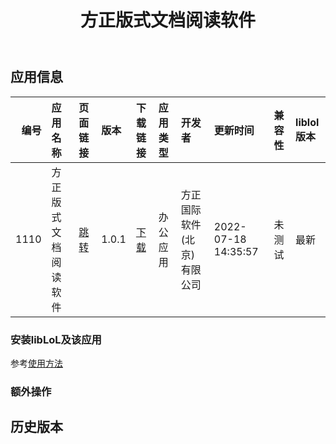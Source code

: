 ﻿---
id: 1110
title: 方正版式文档阅读软件
toc: true
weight: 1110
---

## 应用信息 
|   编号 | 应用名称       | 页面链接                                        | 版本    | 下载链接                                                                                                          | 应用类型   | 开发者            | 更新时间                | 兼容性   | liblol版本   |
|-----:|:-----------|:--------------------------------------------|:------|:--------------------------------------------------------------------------------------------------------------|:-------|:---------------|:--------------------|:------|:-----------|
| 1110 | 方正版式文档阅读软件 | [跳转](http://app.loongapps.cn/#/detail/1110) | 1.0.1 | [下载](http://113.24.212.22:8090/upload/file/com.founderinternational.ofdreader_1.0.1.20211105_loongarch64.deb) | 办公应用   | 方正国际软件(北京)有限公司 | 2022-07-18 14:35:57 | 未测试   | 最新         |
### 安装libLoL及该应用 
参考[使用方法](/docs/usage) 
### 额外操作 


## 历史版本 
 